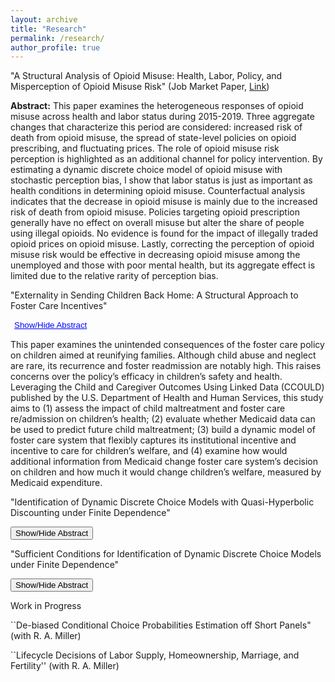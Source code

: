 ```yaml
---
layout: archive
title: "Research"
permalink: /research/
author_profile: true
---
```


"A Structural Analysis of Opioid Misuse: Health, Labor, Policy, and Misperception of Opioid Misuse Risk" (Job Market Paper, [Link](https://www.dropbox.com/scl/fi/4by4huncfhc77klxaf4er/Jaepil_Lee_JMP.pdf?rlkey=q2fd0hfy2e24tqxstg51dgf7l&st=fpq2v5h9&dl=0)) 

**Abstract:** This paper examines the heterogeneous responses of opioid misuse across health and labor status during 2015-2019. Three aggregate changes that characterize this period are considered: increased risk of death from opioid misuse, the spread of state-level policies on opioid prescribing, and fluctuating prices. The role of opioid misuse risk perception is highlighted as an additional channel for policy intervention. By estimating a dynamic discrete choice model of opioid misuse with stochastic perception bias, I show that labor status is just as important as health conditions in determining opioid misuse. Counterfactual analysis indicates that the decrease in opioid misuse is mainly due to the increased risk of death from opioid misuse. Policies targeting opioid prescription generally have no effect on overall misuse but alter the share of people using illegal opioids. No evidence is found for the impact of illegally traded opioid prices on opioid misuse. Lastly, correcting the perception of opioid misuse risk would be effective in decreasing opioid misuse among the unemployed and those with poor mental health, but its aggregate effect is limited due to the relative rarity of perception bias.

"Externality in Sending Children Back Home: A Structural Approach to Foster Care Incentives"

<button onclick="toggleAbstract('child_abuse')" style="border: none; background: none; color: blue; cursor: pointer; text-decoration: underline;">Show/Hide Abstract</button>

<div id="child_abuse" style="style="border: none; background: none; color: blue; cursor: pointer; text-decoration: underline;">
    This paper examines the unintended consequences of the foster care policy on children aimed at reunifying families. Although child abuse and neglect are rare, its recurrence and foster readmission are notably high. This raises concerns over the policy’s efficacy in children’s safety and health. Leveraging the Child and Caregiver Outcomes Using Linked Data (CCOULD) published by the U.S. Department of Health and Human Services, this study aims to (1) assess the impact of child maltreatment and foster care re/admission on children’s health; (2) evaluate whether Medicaid data can be used to predict future child maltreatment; (3) build a dynamic model of foster care system that flexibly captures its institutional incentive and incentive to care for children’s welfare, and (4) examine how would additional information from Medicaid change foster care system’s decision on children and how much it would change children’s welfare, measured by Medicaid expenditure.
</div>

"Identification of Dynamic Discrete Choice Models with Quasi-Hyperbolic Discounting under
Finite Dependence"

<button onclick="toggleAbstract('quasi_hyperbolic')">Show/Hide Abstract</button>

<div id="quasi_hyperbolic" style="display: none;">
    In this paper, I generalize the representation theorem in Arcidiacono and Miller (2019) in dynamic discrete choice models with quasi-hyperbolic discounting. Then I provide identification result given the two-period finite dependence and exclusion restriction in a finite horizon model. Monte Carlo simulation shows that the exclusion restriction is strong enough to separate the discount factor and present bias.
</div>

"Sufficient Conditions for Identification of Dynamic Discrete Choice Models under Finite Dependence"

<button onclick="toggleAbstract('sufficient_id')">Show/Hide Abstract</button>

<div id="sufficient_id" style="display: none;">
    This paper investigates the role of finite dependence paths in identifying dynamic discrete choice models. I prove constructively that there exists a maximum number of these paths for identification in discrete state space. The number of finite dependence paths grows exponentially by the number of states and choices. This growth explains the lack of consensus on the number of paths for reliable identification. In the one-period finite dependence setting, identification of flow utilities is achieved by the full rank condition of the linear system of equations of conditional value function differences. By examining a two-period finite dependence setting as a special case of multiple-period finite dependence, I demonstrate methods to determine identification for utility primitives.
</div>

Work in Progress

``De-biased Conditional Choice Probabilities Estimation off Short Panels" (with R. A. Miller)

``Lifecycle Decisions of Labor Supply, Homeownership, Marriage, and Fertility'' (with R. A. Miller)

<script>
  function toggleAbstract(id) {
    var abstract = document.getElementById(id);
    if (abstract.style.display === "none") {
      abstract.style.display = "block";
    } else {
      abstract.style.display = "none";
    }
  }
</script>
